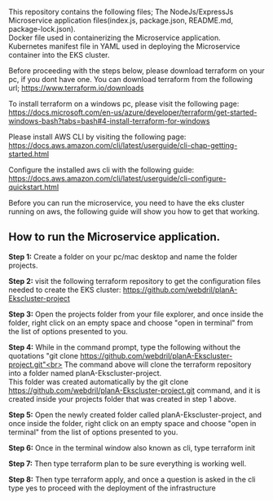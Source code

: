 This repository contains the following files;
    The NodeJs/ExpressJs Microservice application files(index.js, package.json, README.md, package-lock.json).<br>
    Docker file used in containerizing the Microservice application.<br>
    Kubernetes manifest file in YAML used in deploying the Microservice container into the EKS cluster.<br>

Before proceeding with the steps below, please download terraform on your pc, if you dont have one. You can download terraform from the following url; https://www.terraform.io/downloads<br>

To install terraform on a windows pc, please visit the following page: https://docs.microsoft.com/en-us/azure/developer/terraform/get-started-windows-bash?tabs=bash#4-install-terraform-for-windows<br>

Please install AWS CLI by visiting the following page:
https://docs.aws.amazon.com/cli/latest/userguide/cli-chap-getting-started.html

Configure the installed aws cli with the following guide:
https://docs.aws.amazon.com/cli/latest/userguide/cli-configure-quickstart.html

Before you can run the microservice, you need to have the eks cluster running on aws, the following guide will show you how to get that working.<br>

## How to run the Microservice application.

**Step 1:** Create a folder on your pc/mac desktop and name the folder projects.

**Step 2:** visit the following terraform repository to get the configuration files needed to create the EKS cluster: https://github.com/webdril/planA-Ekscluster-project

**Step 3:** Open the projects folder from your file explorer, and once inside the folder, right click on an empty space and choose "open in terminal" from the list of options presented to you.


**Step 4:** While in the command prompt, type the following without the quotations "git clone https://github.com/webdril/planA-Ekscluster-project.git"<br>
The command above will clone the terraform repository into a folder named planA-Ekscluster-project.<br>
This folder was created automatically by the git clone https://github.com/webdril/planA-Ekscluster-project.git command, and it is created inside your projects folder that was created in step 1 above.

**Step 5:** Open the newly created folder called planA-Ekscluster-project, and once inside the folder, right click on an empty space and choose "open in terminal" from the list of options presented to you.

**Step 6:** Once in the terminal window also known as cli, type terraform init

**Step 7:** Then type terraform plan to be sure everything is working well.

**Step 8:** Then type terraform apply, and once a question is asked in the cli type yes to proceed with the deployment of the infrastructure
